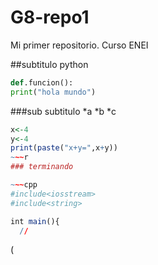 # G8-repo1
Mi primer repositorio. Curso ENEI

##subtitulo
python

~~~python
def.funcion():
print("hola mundo")
~~~

###sub subtitulo
*a
*b
*c

~~~r
x<-4
y<-4
print(paste("x+y=",x+y))
~~~r
### terminando

~~~cpp
#include<iosstream>
#include<string>

int main(){
  //
~~~





(
